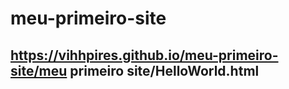 # meu-primeiro-site
## https://vihhpires.github.io/meu-primeiro-site/meu primeiro site/HelloWorld.html
